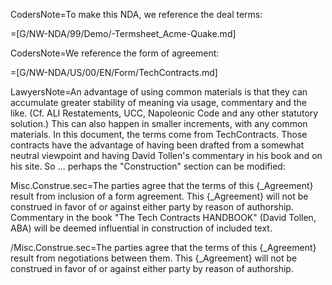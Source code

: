 CodersNote=To make this NDA, we reference the deal terms:

=[G/NW-NDA/99/Demo/-Termsheet_Acme-Quake.md]

CodersNote=We reference the form of agreement:

=[G/NW-NDA/US/00/EN/Form/TechContracts.md]

LawyersNote=An advantage of using common materials is that they can accumulate greater stability of meaning via usage, commentary and the like.  (Cf. ALI Restatements, UCC, Napoleonic Code and any other statutory solution.)  This can also happen in smaller increments, with any common materials.  In this document, the terms come from TechContracts.  Those contracts have the advantage of having been drafted from a somewhat neutral viewpoint and having David Tollen's commentary in his book and on his site. So ... perhaps the "Construction" section can be modified:

Misc.Construe.sec=The parties agree that the terms of this {_Agreement} result from inclusion of a form agreement. This {_Agreement} will not be construed in favor of or against either party by reason of authorship.  Commentary in the book "The Tech Contracts HANDBOOK" (David Tollen, ABA) will be deemed influential in construction of included text.

/Misc.Construe.sec=The parties agree that the terms of this {_Agreement} result from negotiations between them. This {_Agreement} will not be construed in favor of or against either party by reason of authorship.